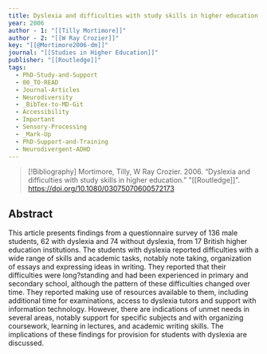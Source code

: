 ```yaml
---
title: Dyslexia and difficulties with study skills in higher education
year: 2006
author - 1: "[[Tilly Mortimore]]"
author - 2: "[[W Ray Crozier]]"
key: "[[@Mortimore2006-dm]]"
journal: "[[Studies in Higher Education]]"
publisher: "[[Routledge]]"
tags:
  - PhD-Study-and-Support
  - 00_TO-READ
  - Journal-Articles
  - Neurodiversity
  - _BibTex-to-MD-Git
  - Accessibility
  - Important
  - Sensory-Processing
  - _Mark-Up
  - PhD-Support-and-Training
  - Neurodivergent-ADHD
---
```


> [!Bibliography]
> Mortimore, Tilly, W Ray Crozier. 2006. “Dyslexia and difficulties with study skills in higher education.” "[[Routledge]]". https://doi.org/10.1080/03075070600572173

## Abstract
This article presents findings from a questionnaire survey of 136 male students, 62 with dyslexia and 74 without dyslexia, from 17 British higher education institutions. The students with dyslexia reported difficulties with a wide range of skills and academic tasks, notably note taking, organization of essays and expressing ideas in writing. They reported that their difficulties were long?standing and had been experienced in primary and secondary school, although the pattern of these difficulties changed over time. They reported making use of resources available to them, including additional time for examinations, access to dyslexia tutors and support with information technology. However, there are indications of unmet needs in several areas, notably support for specific subjects and with organizing coursework, learning in lectures, and academic writing skills. The implications of these findings for provision for students with dyslexia are discussed.